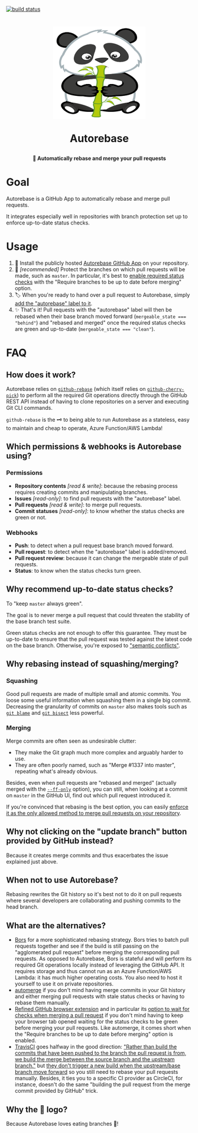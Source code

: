 [![build status](https://img.shields.io/circleci/project/github/tibdex/autorebase.svg)](https://circleci.com/gh/tibdex/autorebase)

<h1 align="center">
  <img src="packages/autorebase/assets/logo.svg" height="250" width="250"/>
  <p align="center">Autorebase</p>
  <p align="center" style="font-size: 0.5em">🐼 Automatically rebase and merge your pull requests</p>
</h1>

# Goal

Autorebase is a GitHub App to automatically rebase and merge pull requests.

It integrates especially well in repositories with branch protection set up to enforce up-to-date status checks.

# Usage

1.  🔌 Install the publicly hosted [Autorebase GitHub App](https://github.com/apps/autorebase) on your repository.
2.  🔐 _[recommended]_ Protect the branches on which pull requests will be made, such as `master`. In particular, it's best to [enable required status checks](https://help.github.com/articles/enabling-required-status-checks/) with the "Require branches to be up to date before merging" option.
3.  🏷 When you're ready to hand over a pull request to Autorebase, simply [add the "autorebase" label to it](https://help.github.com/articles/creating-a-label/).
4.  ✨ That's it! Pull requests with the "autorebase" label will then be rebased when their base branch moved forward (`mergeable_state === "behind"`) and "rebased and merged" once the required status checks are green and up-to-date (`mergeable_state === "clean"`).

# FAQ

## How does it work?

Autorebase relies on [`github-rebase`](packages/github-rebase/README.md) (which itself relies on [`github-cherry-pick`](packages/github-cherry-pick/README.md)) to perform all the required Git operations directly through the GitHub REST API instead of having to clone repositories on a server and executing Git CLI commands.

`github-rebase` is the 🗝 to being able to run Autorebase as a stateless, easy to maintain and cheap to operate, Azure Function/AWS Lambda!

## Which permissions & webhooks is Autorebase using?

### Permissions

- **Repository contents** _[read & write]_: because the rebasing process requires creating commits and manipulating branches.
- **Issues** _[read-only]_: to find pull requests with the "autorebase" label.
- **Pull requests** _[read & write]_: to merge pull requests.
- **Commit statuses** _[read-only]_: to know whether the status checks are green or not.

### Webhooks

- **Push**: to detect when a pull request base branch moved forward.
- **Pull request**: to detect when the "autorebase" label is added/removed.
- **Pull request review**: because it can change the mergeable state of pull requests.
- **Status**: to know when the status checks turn green.

## Why recommend up-to-date status checks?

To "keep `master` always green".

The goal is to never merge a pull request that could threaten the stability of the base branch test suite.

Green status checks are not enough to offer this guarantee. They must be up-to-date to ensure that the pull request was tested against the latest code on the base branch. Otherwise, you're exposed to ["semantic conflicts"](https://bors.tech/essay/2017/02/02/pitch/).

## Why rebasing instead of squashing/merging?

### Squashing

Good pull requests are made of multiple small and atomic commits. You loose some useful information when squashing them in a single big commit. Decreasing the granularity of commits on `master` also makes tools such as [`git blame`](https://git-scm.com/docs/git-blame) and [`git bisect`](https://git-scm.com/docs/git-bisect) less powerful.

### Merging

Merge commits are often seen as undesirable clutter:

- They make the Git graph much more complex and arguably harder to use.
- They are often poorly named, such as "Merge #1337 into master", repeating what's already obvious.

Besides, even when pull requests are "rebased and merged" (actually merged with the [`--ff-only`](https://git-scm.com/docs/git-merge#git-merge---ff-only) option), you can still, when looking at a commit on `master` in the GitHub UI, find out which pull request introduced it.

If you're convinced that rebasing is the best option, you can easily [enforce it as the only allowed method to merge pull requests on your repository](https://help.github.com/articles/configuring-commit-rebasing-for-pull-requests/).

## Why not clicking on the "update branch" button provided by GitHub instead?

Because it creates merge commits and thus exacerbates the issue explained just above.

## When not to use Autorebase?

Rebasing rewrites the Git history so it's best not to do it on pull requests where several developers are collaborating and pushing commits to the head branch.

## What are the alternatives?

- [Bors](https://github.com/apps/bors) for a more sophisticated rebasing strategy. Bors tries to batch pull requests together and see if the build is still passing on the "agglomerated pull request" before merging the corresponding pull requests. As opposed to Autorebase, Bors is stateful and will perform its required Git operations locally instead of leveraging the GitHub API. It requires storage and thus cannot run as an Azure Function/AWS Lambda: it has much higher operating costs. You also need to host it yourself to use it on private repositories.
- [automerge](https://github.com/apps/automerge) if you don't mind having merge commits in your Git history and either merging pull requests with stale status checks or having to rebase them manually.
- [Refined GitHub browser extension](https://github.com/sindresorhus/refined-github) and in particular its [option to wait for checks when merging a pull request](https://github.com/sindresorhus/refined-github#highlights) if you don't mind having to keep your browser tab opened waiting for the status checks to be green before merging your pull requests. Like automerge, it comes short when the "Require branches to be up to date before merging" option is enabled.
- [TravisCI](https://travis-ci.com/) goes halfway in the good direction: ["Rather than build the commits that have been pushed to the branch the pull request is from, we build the merge between the source branch and the upstream branch."](https://docs.travis-ci.com/user/pull-requests/#How-Pull-Requests-are-Built) but [they don't trigger a new build when the upstream/base branch move forward](https://github.com/travis-ci/travis-ci/issues/1620) so you still need to rebase your pull requests manually. Besides, it ties you to a specific CI provider as CircleCI, for instance, doesn't do the same "building the pull request from the merge commit provided by GitHub" trick.

## Why the 🐼 logo?

Because Autorebase loves eating branches 🎍!
